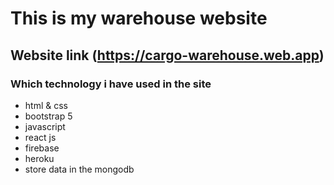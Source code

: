 # This is my warehouse website
## Website link (https://cargo-warehouse.web.app)

### Which technology i have used in the site
- html & css
- bootstrap 5
- javascript 
- react js
- firebase 
- heroku 
- store data in the mongodb

